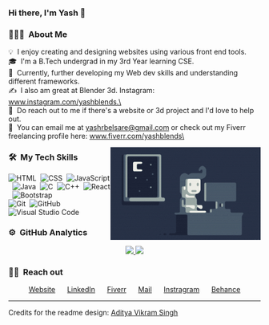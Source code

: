 ### Hi there, I'm Yash 👋
### 👨🏻‍💻 &nbsp;About Me

💡 &nbsp;I enjoy creating and designing websites using various front end tools.\
🎓 &nbsp;I'm a B.Tech undergrad in my 3rd Year learning CSE.\
🌱 &nbsp;Currently, further developing my Web dev skills and understanding different frameworks.\
✍️ &nbsp;I also am great at Blender 3d. Instagram: www.instagram.com/yashblends.\<br>
💬 &nbsp;Do reach out to me if there's a website or 3d project and I'd love to help out.\
📄 &nbsp;You can email me at yashrbelsare@gmail.com or check out my Fiverr freelancing profile here: www.fiverr.com/yashblends\

<img alt="Night Coding" src="https://raw.githubusercontent.com/AVS1508/AVS1508/master/assets/Night-Coding.gif" align="right"/>

### 🛠 &nbsp;My Tech Skills

![HTML](https://img.shields.io/badge/-HTML-05122A?style=flat&logo=HTML5)&nbsp;
![CSS](https://img.shields.io/badge/-CSS-05122A?style=flat&logo=CSS3&logoColor=1572B6)&nbsp;
![JavaScript](https://img.shields.io/badge/-JavaScript-05122A?style=flat&logo=javascript)&nbsp;
![Java](https://img.shields.io/badge/-Java-05122A?style=flat&logo=Java&logoColor=FFA518)&nbsp;
![C](https://img.shields.io/badge/-C-05122A?style=flat&logo=C&logoColor=A8B9CC)&nbsp;
![C++](https://img.shields.io/badge/-C++-05122A?style=flat&logo=C%2B%2B&logoColor=00599C)&nbsp;
![React](https://img.shields.io/badge/-React-05122A?style=flat&logo=react)&nbsp;
![Bootstrap](https://img.shields.io/badge/-Bootstrap-05122A?style=flat&logo=bootstrap&logoColor=563D7C)\
![Git](https://img.shields.io/badge/-Git-05122A?style=flat&logo=git)&nbsp;
![GitHub](https://img.shields.io/badge/-GitHub-05122A?style=flat&logo=github)&nbsp;
![Visual Studio Code](https://img.shields.io/badge/-Visual%20Studio%20Code-05122A?style=flat&logo=visual-studio-code&logoColor=007ACC)&nbsp;

### ⚙️ &nbsp;GitHub Analytics

<p align="center">
<a href="https://github.com/AVS1508">
  <img height="180em" src="https://github-readme-stats-eight-theta.vercel.app/api?username=yashb07&show_icons=true&theme=algolia&include_all_commits=true&count_private=true"/>
  <img height="180em" src="https://github-readme-stats-eight-theta.vercel.app/api/top-langs/?username=yashb07&layout=compact&langs_count=8&theme=algolia"/>
</a>
</p>

### 🤝🏻 &nbsp;Reach out

<p align="center">
<a style="margin-right: 20px;" href="www.yashweb07.github.io">Website</a>
<a style="margin-right: 20px;" href="www.linkedin.com/in/yash-belsare-0706/">LinkedIn</a>
<a style="margin-right: 20px;" href="www.fiverr.com/yashblends">Fiverr</a>
<a style="margin-right: 20px;" href="mailto:yashrbelsare@gmail.com">Mail</a>
<a style="margin-right: 20px;" href="www.instagram.com/yashblends">Instragram</a>
<a href="www.behance.net/yashbelsare">Behance</a>
</p>

-----
Credits for the readme design: [Aditya Vikram Singh](https://github.com/AVS1508)
